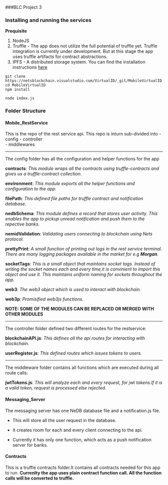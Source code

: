 ###BLC Project 3

### Installing and running the services

**Prequisite**

1. NodeJS
2. Truffle - The app does not utilize the full potential of truffle yet. Truffle integration is currently under development. But at this stage  the app uses truffle artifacts for contract abstractions.
3. IPFS - A distributed storage system. You can find the installation instructions [here][1]

```
git clone https://netsblockchain.visualstudio.com/VirtualID/_git/MobileVirtualID
cd MobileVirtualID
npm install

node index.js
```

### Folder Structure

#### Mobile_RestService
This is the repo of the rest service api. This repo is inturn sub-divided into
	- config
	- controller 	
	- middlewares

----
The config folder has all the configuration and helper functions for the app

**contracts**: *This module wraps all the contracts using truffle-contracts and gives us a truffle-contract collection.*

**environment**: *This module exports all the helper functions and configuration to the app.*

**filePath**: *This defined file paths for truffle contract and notification database.*

**nedbSchema**: *This module defines a record that stores user activity. This enables the app to pickup unread notification and push them to the repective banks.*

**nemidValidation**: *Validating users connecting to blockchain using Nets protocol.*

**prettyPrint**: *A small function of printing out logs in the rest service terminal. There are many logging packages available in the market for e.g **Morgan**.*

**socketTags**: *This is a small object that maintains socket tags. Instead of writing the socket names each and every time,it is convinient to import this object and use it. This maintains uniform naming for sockets throughout the app.*

**web3**: *The web3 object which is used to interact with blockchain.*

**web3p**: *Promisified web3js functions.*

**NOTE: SOME OF THE MODULES CAN BE REPLACED OR MERGED WITH OTHER MODULES**

----
The controller folder defined two different routes for the restservice:

**blockchainAPI.js**: *This defines all the api routes for interacting with blockchain.*

**userRegister.js**: *This defined routes which issues tokens to users.*

----
The middleware folder contains all functions which are executed during all route calls:

**jwtTokens.js**:  *This will analyze each and every request, for jwt tokens.If it is a valid token, request is processed else rejected.*

#### Messaging_Server

The messaging server has one NeDB database file and a notification.js file.

- This will store all the user request in the database.

-  It creates room for each and every client connecting to the api.

- Currently it has only one function, which acts as a push notification server for banks.

#### Contracts

This is a  truffle contracts folder.It contains all contracts needed for this app to run. 
**Currenlty the  app uses plain contract function call. All the function calls will be converted to truffle.**


  [1]: https://ipfs.io/docs/install/
